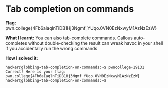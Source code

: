 # Tab completion on commands

**Flag:** pwn.college{4Fb6aIaqlnTiDB1Hj3Ngmf_YUqo.0VN0EzNxwyM1AzNzEzW}

**What I learnt:** You can also tab-complete commands. Callous auto-completes without double-checking the result can wreak havoc in your shell if you accidentally run the wrong commands

**How I solved it:**

```
hacker@globbing~tab-completion-on-commands:~$ pwncollege-19131
Correct! Here is your flag:
pwn.college{4Fb6aIaqlnTiDB1Hj3Ngmf_YUqo.0VN0EzNxwyM1AzNzEzW}
hacker@globbing~tab-completion-on-commands:~$

```
